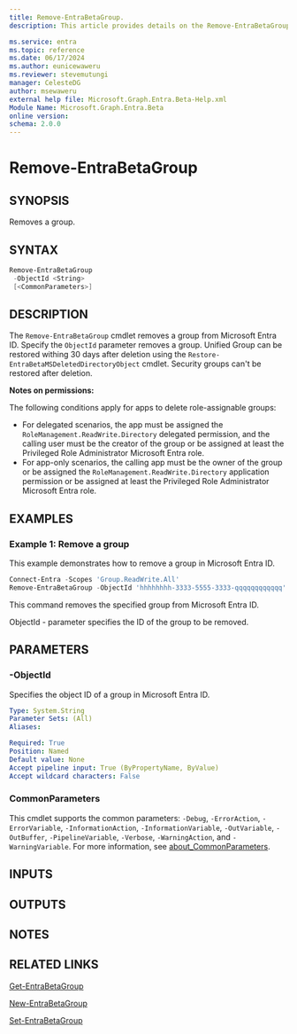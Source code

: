 ```yaml
---
title: Remove-EntraBetaGroup.
description: This article provides details on the Remove-EntraBetaGroup command.

ms.service: entra
ms.topic: reference
ms.date: 06/17/2024
ms.author: eunicewaweru
ms.reviewer: stevemutungi
manager: CelesteDG
author: msewaweru
external help file: Microsoft.Graph.Entra.Beta-Help.xml
Module Name: Microsoft.Graph.Entra.Beta
online version:
schema: 2.0.0
---
```


# Remove-EntraBetaGroup

## SYNOPSIS

Removes a group.

## SYNTAX

```powershell
Remove-EntraBetaGroup 
 -ObjectId <String> 
 [<CommonParameters>]
```

## DESCRIPTION

The `Remove-EntraBetaGroup` cmdlet removes a group from Microsoft Entra ID. Specify the `ObjectId` parameter removes a group. Unified Group can be restored withing 30 days after deletion using the `Restore-EntraBetaMSDeletedDirectoryObject` cmdlet. Security groups can't be restored after deletion.

**Notes on permissions:**

The following conditions apply for apps to delete role-assignable groups:

- For delegated scenarios, the app must be assigned the `RoleManagement.ReadWrite.Directory` delegated permission, and the calling user must be the creator of the group or be assigned at least the Privileged Role Administrator Microsoft Entra role.
- For app-only scenarios, the calling app must be the owner of the group or be assigned the `RoleManagement.ReadWrite.Directory` application permission or be assigned at least the Privileged Role Administrator Microsoft Entra role.

## EXAMPLES

### Example 1: Remove a group

This example demonstrates how to remove a group in Microsoft Entra ID.

```powershell
Connect-Entra -Scopes 'Group.ReadWrite.All'
Remove-EntraBetaGroup -ObjectId 'hhhhhhhh-3333-5555-3333-qqqqqqqqqqqq'
```

This command removes the specified group from Microsoft Entra ID.

ObjectId - parameter specifies the ID of the group to be removed.

## PARAMETERS

### -ObjectId

Specifies the object ID of a group in Microsoft Entra ID.

```yaml
Type: System.String
Parameter Sets: (All)
Aliases:

Required: True
Position: Named
Default value: None
Accept pipeline input: True (ByPropertyName, ByValue)
Accept wildcard characters: False
```

### CommonParameters

This cmdlet supports the common parameters: `-Debug`, `-ErrorAction`, `-ErrorVariable`, `-InformationAction`, `-InformationVariable`, `-OutVariable`, `-OutBuffer`, `-PipelineVariable`, `-Verbose`, `-WarningAction`, and `-WarningVariable`. For more information, see [about_CommonParameters](https://go.microsoft.com/fwlink/?LinkID=113216).

## INPUTS

## OUTPUTS

## NOTES

## RELATED LINKS

[Get-EntraBetaGroup](Get-EntraBetaGroup.md)

[New-EntraBetaGroup](New-EntraBetaGroup.md)

[Set-EntraBetaGroup](Set-EntraBetaGroup.md)

